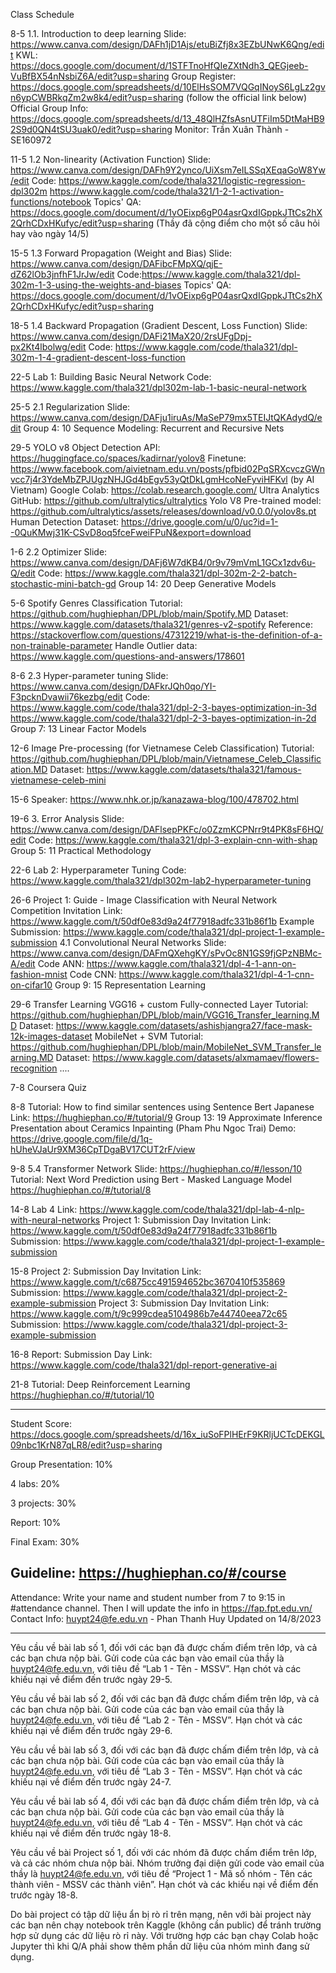 Class Schedule

8-5
1.1. Introduction to deep learning
Slide: https://www.canva.com/design/DAFh1jD1Ajs/etuBiZfj8x3EZbUNwK6Qng/edit
KWL: https://docs.google.com/document/d/1STFTnoHfQIeZXtNdh3_QEGjeeb-VuBfBX54nNsbiZ6A/edit?usp=sharing
Group Register: https://docs.google.com/spreadsheets/d/10ElHsSOM7VQGqINoyS6LgLz2gvn6ypCWBRkqZm2w8k4/edit?usp=sharing (follow the official link below)
Official Group Info: https://docs.google.com/spreadsheets/d/13_48QlHZfsAsnUTFiIm5DtMaHB92S9d0QN4tSU3uak0/edit?usp=sharing
Monitor: Trần Xuân Thành - SE160972

11-5
1.2 Non-linearity (Activation Function)
Slide: https://www.canva.com/design/DAFh9Y2ynco/UiXsm7eILSSqXEqaGoW8Yw/edit
Code:
https://www.kaggle.com/code/thala321/logistic-regression-dpl302m
https://www.kaggle.com/code/thala321/1-2-1-activation-functions/notebook
Topics' QA: https://docs.google.com/document/d/1vOEixp6gP04asrQxdIGppkJTtCs2hX2QrhCDxHKufyc/edit?usp=sharing (Thầy đã cộng điểm cho một số câu hỏi hay vào ngày 14/5)

15-5
1.3 Forward Propagation (Weight and Bias)
Slide: https://www.canva.com/design/DAFibcFMpXQ/qjE-dZ62lOb3jnfhF1JrJw/edit
Code:https://www.kaggle.com/thala321/dpl-302m-1-3-using-the-weights-and-biases
Topics' QA: https://docs.google.com/document/d/1vOEixp6gP04asrQxdIGppkJTtCs2hX2QrhCDxHKufyc/edit?usp=sharing

18-5
1.4 Backward Propagation (Gradient Descent, Loss Function)
Slide: https://www.canva.com/design/DAFi21MaX20/2rsUFgDpj-px2Kt4lbolwg/edit
Code: https://www.kaggle.com/code/thala321/dpl-302m-1-4-gradient-descent-loss-function

22-5
Lab 1: Building Basic Neural Network
Code: https://www.kaggle.com/thala321/dpl302m-lab-1-basic-neural-network

25-5
2.1 Regularization
Slide: https://www.canva.com/design/DAFju1iruAs/MaSeP79mx5TEIJtQKAdydQ/edit
Group 4: 10 Sequence Modeling: Recurrent and Recursive Nets

29-5
YOLO v8 Object Detection
API: https://huggingface.co/spaces/kadirnar/yolov8
Finetune: https://www.facebook.com/aivietnam.edu.vn/posts/pfbid02PqSRXcvczGWnvcc7j4r3YdeMbZPJUgzNHJGd4bEgv53yQtDkLgmHcoNeFyviHFKvl (by AI Vietnam)
Google Colab: https://colab.research.google.com/
Ultra Analytics GitHub: https://github.com/ultralytics/ultralytics
Yolo V8 Pre-trained model: https://github.com/ultralytics/assets/releases/download/v0.0.0/yolov8s.pt
Human Detection Dataset: https://drive.google.com/u/0/uc?id=1--0QuKMwj31K-CSvD8oq5fceFweiFPuN&export=download

1-6
2.2 Optimizer
Slide: https://www.canva.com/design/DAFj6W7dKB4/0r9v79mVmL1GCx1zdv6u-Q/edit
Code: https://www.kaggle.com/thala321/dpl-302m-2-2-batch-stochastic-mini-batch-gd
Group 14: 20 Deep Generative Models

5-6
Spotify Genres Classification
Tutorial: https://github.com/hughiephan/DPL/blob/main/Spotify.MD
Dataset: https://www.kaggle.com/datasets/thala321/genres-v2-spotify
Reference:
https://stackoverflow.com/questions/47312219/what-is-the-definition-of-a-non-trainable-parameter
Handle Outlier data: https://www.kaggle.com/questions-and-answers/178601

8-6
2.3 Hyper-parameter tuning
Slide: https://www.canva.com/design/DAFkrJQh0qo/YI-F3pcknDvawii76kezbg/edit
Code:
https://www.kaggle.com/code/thala321/dpl-2-3-bayes-optimization-in-3d
https://www.kaggle.com/code/thala321/dpl-2-3-bayes-optimization-in-2d
Group 7: 13 Linear Factor Models

12-6
Image Pre-processing (for Vietnamese Celeb Classification)
Tutorial: https://github.com/hughiephan/DPL/blob/main/Vietnamese_Celeb_Classification.MD
Dataset: https://www.kaggle.com/datasets/thala321/famous-vietnamese-celeb-mini

15-6
Speaker: https://www.nhk.or.jp/kanazawa-blog/100/478702.html

19-6
3. Error Analysis
Slide: https://www.canva.com/design/DAFlsepPKFc/o0ZzmKCPNrr9t4PK8sF6HQ/edit
Code: https://www.kaggle.com/thala321/dpl-3-explain-cnn-with-shap
Group 5: 11 Practical Methodology

22-6
Lab 2: Hyperparameter Tuning
Code: https://www.kaggle.com/thala321/dpl302m-lab2-hyperparameter-tuning

26-6
Project 1: Guide - Image Classification with Neural Network
Competition Invitation Link: https://www.kaggle.com/t/50df0e83d9a24f77918adfc331b86f1b
Example Submission: https://www.kaggle.com/code/thala321/dpl-project-1-example-submission
4.1 Convolutional Neural Networks
Slide: https://www.canva.com/design/DAFmQXehgKY/sPvOc8N1GS9fjGPzNBMc-A/edit
Code ANN: https://www.kaggle.com/thala321/dpl-4-1-ann-on-fashion-mnist
Code CNN: https://www.kaggle.com/thala321/dpl-4-1-cnn-on-cifar10
Group 9: 15 Representation Learning

29-6
Transfer Learning
VGG16 + custom Fully-connected Layer
Tutorial: https://github.com/hughiephan/DPL/blob/main/VGG16_Transfer_learning.MD
Dataset: https://www.kaggle.com/datasets/ashishjangra27/face-mask-12k-images-dataset
MobileNet + SVM
Tutorial: https://github.com/hughiephan/DPL/blob/main/MobileNet_SVM_Transfer_learning.MD
Dataset: https://www.kaggle.com/datasets/alxmamaev/flowers-recognition
....

7-8
Coursera Quiz

8-8
Tutorial: How to find similar sentences using Sentence Bert Japanese
Link: https://hughiephan.co/#/tutorial/9
Group 13: 19 Approximate Inference
Presentation about Ceramics Inpainting (Pham Phu Ngoc Trai)
Demo: https://drive.google.com/file/d/1q-hUheVJaUr9XM36CpTDgaBV17CUT2rF/view

9-8
5.4 Transformer Network
Slide: https://hughiephan.co/#/lesson/10
Tutorial: Next Word Prediction using Bert - Masked Language Model https://hughiephan.co/#/tutorial/8

14-8
Lab 4
Link: https://www.kaggle.com/code/thala321/dpl-lab-4-nlp-with-neural-networks
Project 1: Submission Day
Invitation Link: https://www.kaggle.com/t/50df0e83d9a24f77918adfc331b86f1b
Submission: https://www.kaggle.com/code/thala321/dpl-project-1-example-submission

15-8
Project 2: Submission Day
Invitation Link: https://www.kaggle.com/t/c6875cc491594652bc3670410f535869
Submission: https://www.kaggle.com/code/thala321/dpl-project-2-example-submission
Project 3: Submission Day
Invitation Link: https://www.kaggle.com/t/9c999cdea5104986b7e44740eea72c65
Submission: https://www.kaggle.com/code/thala321/dpl-project-3-example-submission

16-8
Report: Submission Day
Link: https://www.kaggle.com/code/thala321/dpl-report-generative-ai

21-8
Tutorial: Deep Reinforcement Learning https://hughiephan.co/#/tutorial/10

------

Student Score: https://docs.google.com/spreadsheets/d/16x_iuSoFPlHErF9KRljUCTcDEKGL09nbc1KrN87qLR8/edit?usp=sharing

Group Presentation: 10%

4 labs: 20%

3 projects: 30%

Report: 10%

Final Exam: 30%

Guideline: https://hughiephan.co/#/course
------
Attendance: Write your name and student number from 7 to 9:15 in #attendance channel. Then I will update the info in https://fap.fpt.edu.vn/
Contact Info: huypt24@fe.edu.vn - Phan Thanh Huy
Updated on 14/8/2023 

------
Yêu cầu về bài lab số 1, đối với các bạn đã được chấm điểm trên lớp, và cả các bạn chưa nộp bài. Gửi code của các bạn vào email của thầy là huypt24@fe.edu.vn, với tiêu đề “Lab 1 - Tên - MSSV”. Hạn chót và các khiếu nại về điểm đến trước ngày 29-5.

Yêu cầu về bài lab số 2, đối với các bạn đã được chấm điểm trên lớp, và cả các bạn chưa nộp bài. Gửi code của các bạn vào email của thầy là huypt24@fe.edu.vn, với tiêu đề “Lab 2 - Tên - MSSV”. Hạn chót và các khiếu nại về điểm đến trước ngày 29-6.

Yêu cầu về bài lab số 3, đối với các bạn đã được chấm điểm trên lớp, và cả các bạn chưa nộp bài. Gửi code của các bạn vào email của thầy là huypt24@fe.edu.vn, với tiêu đề “Lab 3 - Tên - MSSV”. Hạn chót và các khiếu nại về điểm đến trước ngày 24-7.

Yêu cầu về bài lab số 4, đối với các bạn đã được chấm điểm trên lớp, và cả các bạn chưa nộp bài. Gửi code của các bạn vào email của thầy là huypt24@fe.edu.vn, với tiêu đề “Lab 4 - Tên - MSSV”. Hạn chót và các khiếu nại về điểm đến trước ngày 18-8.

Yêu cầu về bài Project số 1, đối với các nhóm đã được chấm điểm trên lớp, và cả các nhóm chưa nộp bài. Nhóm trưởng đại diện gửi code vào email của thầy là huypt24@fe.edu.vn, với tiêu đề “Project 1 - Mã số nhóm - Tên các thành viên - MSSV các thành viên”. Hạn chót và các khiếu nại về điểm đến trước ngày 18-8. 

Do bài project có tập dữ liệu ẩn bị rò rỉ trên mạng, nên với bài project này các bạn nên chạy notebook trên Kaggle (không cần public) để tránh trường hợp sử dụng các dữ liệu rò rỉ này. Với trường hợp các bạn chạy Colab hoặc Jupyter thì khi Q/A phải show thêm phần dữ liệu của nhóm mình đang sử dụng.
